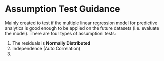 # Assumption Test Guidance

Mainly created to test if the multiple linear regression model for predictive analytics is good enough to be applied on the future datasets (i.e. evaluate the model). There are four types of assumptioni tests:
  1. The residuals is <b>Normally Distributed</b>
  2. Independence (Auto Correlation)
  3. 


